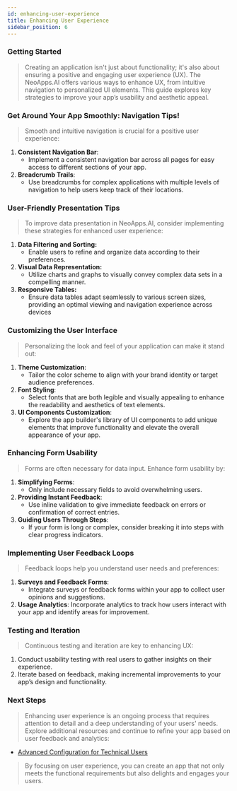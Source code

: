 ```yaml
---
id: enhancing-user-experience
title: Enhancing User Experience
sidebar_position: 6
---
```


### Getting Started

> Creating an application isn't just about functionality; it's also about ensuring a positive and engaging user experience (UX). The NeoApps.AI offers various ways to enhance UX, from intuitive navigation to personalized UI elements. This guide explores key strategies to improve your app’s usability and aesthetic appeal.

### Get Around Your App Smoothly: Navigation Tips!

> Smooth and intuitive navigation is crucial for a positive user experience:

1. **Consistent Navigation Bar**: 
    - Implement a consistent navigation bar across all pages for easy access to different sections of your app.
2. **Breadcrumb Trails**: 
    - Use breadcrumbs for complex applications with multiple levels of navigation to help users keep track of their locations.

<!-- ![Optimizing Application Navigation](/img/neoapps_ai_logo.png) -->

### User-Friendly Presentation Tips

> To improve data presentation in NeoApps.AI, consider implementing these strategies for enhanced user experience:

1. **Data Filtering and Sorting:** 
    - Enable users to refine and organize data according to their preferences.
2. **Visual Data Representation:** 
    - Utilize charts and graphs to visually convey complex data sets in a compelling manner.
3.  **Responsive Tables:**
    - Ensure data tables adapt seamlessly to various screen sizes, providing an optimal viewing and navigation experience across devices

<!-- ![Improving Data Presentation](/img/neoapps_ai_logo.png) -->

### Customizing the User Interface

> Personalizing the look and feel of your application can make it stand out:

1. **Theme Customization**: 
    - Tailor the color scheme to align with your brand identity or target audience preferences.
2. **Font Styling**: 
    - Select fonts that are both legible and visually appealing to enhance the readability and aesthetics of text elements.
3. **UI Components Customization**: 
    - Explore the app builder's library of UI components to add unique elements that improve functionality and elevate the overall appearance of your app.

<!-- ![Customizing the User Interface](/img/neoapps_ai_logo.png) -->

### Enhancing Form Usability

> Forms are often necessary for data input. Enhance form usability by:

1. **Simplifying Forms**: 
    - Only include necessary fields to avoid overwhelming users.
2. **Providing Instant Feedback**: 
    - Use inline validation to give immediate feedback on errors or confirmation of correct entries.
3. **Guiding Users Through Steps**: 
    - If your form is long or complex, consider breaking it into steps with clear progress indicators.

<!-- ![Enhancing Form Usability](/img/neoapps_ai_logo.png) -->

### Implementing User Feedback Loops

> Feedback loops help you understand user needs and preferences:

1. **Surveys and Feedback Forms**: 
    - Integrate surveys or feedback forms within your app to collect user opinions and suggestions.
2. **Usage Analytics**: Incorporate analytics to track how users interact with your app and identify areas for improvement.

<!-- ![Implementing User Feedback Loops](/img/neoapps_ai_logo.png) -->

### Testing and Iteration

> Continuous testing and iteration are key to enhancing UX:

1. Conduct usability testing with real users to gather insights on their experience.
2. Iterate based on feedback, making incremental improvements to your app’s design and functionality.

<!-- ![Testing and Iteration](/img/neoapps_ai_logo.png) -->

### Next Steps

> Enhancing user experience is an ongoing process that requires attention to detail and a deep understanding of your users' needs. Explore additional resources and continue to refine your app based on user feedback and analytics:

- [Advanced Configuration for Technical Users](/docs/dnd-usage/advanced-configuration)

> By focusing on user experience, you can create an app that not only meets the functional requirements but also delights and engages your users.
